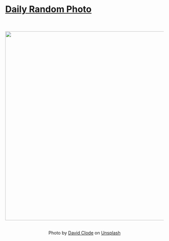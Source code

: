 # [Daily Random Photo](https://www.dailyrandomphoto.com/)

<div align="center">
  <br>
  <br>
  <a href="https://www.dailyrandomphoto.com/p/2020/2020-07-31/"><img src="https://images.unsplash.com/photo-1593924056246-356bb1684f47?ixlib=rb-1.2.1&q=80&fm=jpg&crop=entropy&cs=tinysrgb&w=1080&fit=max&ixid=eyJhcHBfaWQiOjc3NTA4fQ" width="600px"></a>
  <br>
  <br>
  <p class="has-text-grey">Photo by <a href="https://unsplash.com/@davidclode?utm_source=Daily%20Random%20Photo&amp;utm_medium=referral" target="_blank" rel="noopener noreferrer">David Clode</a> on <a href="https://unsplash.com/photos/gesxYNK1KDY?utm_source=Daily%20Random%20Photo&amp;utm_medium=referral" target="_blank" rel="noopener noreferrer">Unsplash</a></p>
</div>
